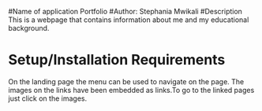  #Name of application
 Portfolio
 #Author:
 Stephania Mwikali
#Description
This is a webpage that contains information about me and my educational background.
# Setup/Installation Requirements
On the landing page the menu can be used to navigate on the page.
The images on the links have been embedded as links.To go to the linked pages just click on the images.

